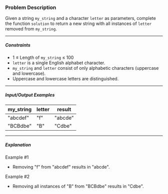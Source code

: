 ### Problem Description

<p>Given a string <code>my_string</code> and a character <code>letter</code> as parameters, complete the function <code>solution</code> to return a new string with all instances of <code>letter</code> removed from <code>my_string</code>.</p>

<hr>

<h5>Constraints</h5>

<ul>
<li>1 ≤ Length of <code>my_string</code> ≤ 100</li>
<li><code>letter</code> is a single English alphabet character.</li>
<li><code>my_string</code> and <code>letter</code> consist of only alphabetic characters (uppercase and lowercase).</li>
<li>Uppercase and lowercase letters are distinguished.</li>
</ul>

<hr>

<h5>Input/Output Examples</h5>
<table class="table">
        <thead><tr>
<th>my_string</th>
<th>letter</th>
<th>result</th>
</tr>
</thead>
        <tbody><tr>
<td>"abcdef"</td>
<td>"f"</td>
<td>"abcde"</td>
</tr>
<tr>
<td>"BCBdbe"</td>
<td>"B"</td>
<td>"Cdbe"</td>
</tr>
</tbody>
      </table>
<hr>

<h5>Explanation</h5>

<p>Example #1</p>

<ul>
<li>Removing "f" from "abcdef" results in "abcde".</li>
</ul>

<p>Example #2</p>

<ul>
<li>Removing all instances of "B" from "BCBdbe" results in "Cdbe".</li>
</ul>
